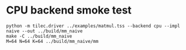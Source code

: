 # CPU backend smoke test

```
python -m tilec.driver ../examples/matmul.tss --backend cpu --impl naive --out ../build/mm_naive
make -C ../build/mm_naive
M=64 N=64 K=64 ../build/mm_naive/mm
```
